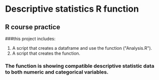 # Descriptive statistics R function
## R course practice
###this project includes:
1. A script that creates a dataframe and use the function ("Analysis.R").
2. A script that creates the function.
### The function is showing compatible descriptive statistic data to both numeric and categorical variables.
